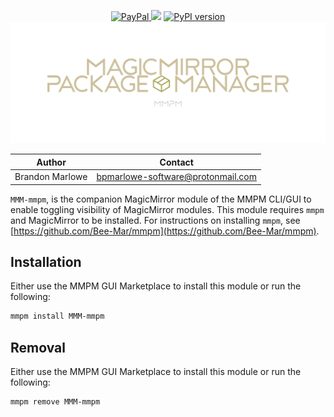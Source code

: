 <p align="center">
  <!-- badges start -->
  <a href="https://www.paypal.com/cgi-bin/webscr?cmd=_donations&business=L2ML7F8DTMAT2&currency_code=USD&source=ur" target="_blank">
    <img src="https://img.shields.io/badge/Donate-PayPal-green.svg" alt="PayPal">
  </a>
  <img src="https://static.pepy.tech/personalized-badge/mmpm?period=total&units=abbreviation&left_color=grey&right_color=blue&left_text=Downloads">
  <a href="https://pypi.org/project/mmpm" target="_blank">
    <img src="https://img.shields.io/pypi/v/mmpm.svg" alt="PyPI version">
  </a>
  <!-- badges end -->

  <a href="https://www.paypal.com/cgi-bin/webscr?cmd=_donations&business=L2ML7F8DTMAT2&currency_code=USD&source=ur" target="_blank">
    <img src="assets/MagicMirrorPackageManager.svg" alt="MagicMirror Package Manager">
  </a>
</p>

| Author          | Contact                           |
| --------------- | --------------------------------- |
| Brandon Marlowe | bpmarlowe-software@protonmail.com |

`MMM-mmpm`, is the companion MagicMirror module of the MMPM CLI/GUI to enable toggling visibility of
MagicMirror modules. This module requires `mmpm` and MagicMirror to be installed. For instructions
on installing `mmpm`, see [https://github.com/Bee-Mar/mmpm](https://github.com/Bee-Mar/mmpm).

## Installation

Either use the MMPM GUI Marketplace to install this module or run the following:


```sh
mmpm install MMM-mmpm
```

## Removal

Either use the MMPM GUI Marketplace to install this module or run the following:

```sh
mmpm remove MMM-mmpm
```
